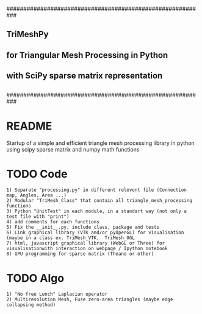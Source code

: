 ###########################################################
##    TriMeshPy
##        for Triangular Mesh Processing in Python
##        with SciPy sparse matrix representation
##
###########################################################

# README #
Startup of a simple and efficient triangle mesh processing library in python
using scipy sparse matrix and numpy math functions

# TODO Code #
```
1) Separate "processing.py" in different relevent file (Connection map, Angles, Area ...) 
2) Modular "TriMesh_Class" that contain all triangle_mesh_processing functions
3) Python "UnitTest" in each module, in a standart way (not only a test file with "print")
4) add comments for each functions
5) Fix the __init__.py, include class, package and tests
6) Link graphical library (VTK and/or pyOpenGL) for visualisation (maybe in a class ex. TriMesh_VTK,  TriMesh_OGL
7) html, javascript graphical library (WebGL or Three) for visualisationwith interaction on webpage / Ipython notebook
8) GPU programming for sparse matrix (Theano or other)
```

# TODO Algo #
```
1) "No free Lunch" Laplacian operator
2) Multiresolution Mesh, Fuse zero-area triangles (maybe edge collapsing method)
```
